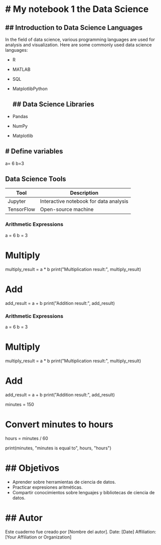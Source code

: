 # # My notebook 1 the Data Science
## ## Introduction to Data Science Languages
In the field of data science, various programming languages are used for analysis and visualization. Here are some commonly used data science languages:

- R
-  MATLAB
- SQL
- MatplotlibPython

  ## ## Data Science Libraries

- Pandas
- NumPy
- Matplotlib


## # Define variables
a= 6
b=3

## Data Science Tools

| Tool         | Description                              |
|--------------|------------------------------------------|
| Jupyter      | Interactive notebook for data analysis   |
| TensorFlow   | Open-source machine 

### Arithmetic Expressions

a = 6
b = 3

# Multiply
multiply_result = a * b
print("Multiplication result:", multiply_result)

# Add
add_result = a + b
print("Addition result:", add_result)

### Arithmetic Expressions

a = 6
b = 3

# Multiply
multiply_result = a * b
print("Multiplication result:", multiply_result)

# Add
add_result = a + b
print("Addition result:", add_result)

minutes = 150

# Convert minutes to hours
hours = minutes / 60

print(minutes, "minutes is equal to", hours, "hours")

# ## Objetivos

- Aprender sobre herramientas de ciencia de datos.
- Practicar expresiones aritméticas.
- Compartir conocimientos sobre lenguajes y bibliotecas de ciencia de datos.

# ## Autor

Este cuaderno fue creado por [Nombre del autor].
Date: [Date] Affiliation: [Your Affiliation or Organization]
